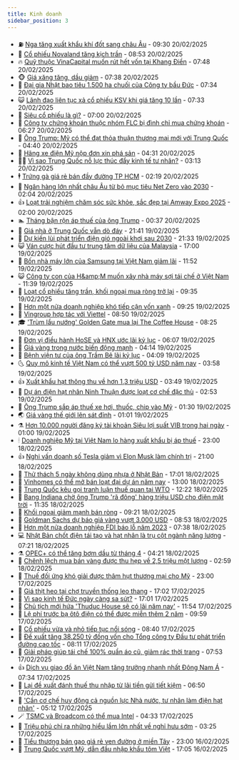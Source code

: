 ```yaml
---
title: Kinh doanh
sidebar_position: 3
---
```


<!-- vnexpress-kinh-doanh:START -->
- ⛽️ [Nga tăng xuất khẩu khí đốt sang châu Âu](https://vnexpress.net/nga-tang-xuat-khau-khi-dot-sang-chau-au-4851945.html) - 09:30 20/02/2025
- 🐲 [Cổ phiếu Novaland tăng kịch trần](https://vnexpress.net/chung-khoan-hom-nay-20-2-co-phieu-novaland-tang-kich-tran-4851980.html) - 08:53 20/02/2025
- 🔥 [Quỹ thuộc VinaCapital muốn rút hết vốn tại Khang Điền](https://vnexpress.net/quy-thuoc-vinacapital-muon-rut-het-von-tai-khang-dien-4851828.html) - 07:48 20/02/2025
- 🐵 [Giá xăng tăng, dầu giảm](https://vnexpress.net/gia-xang-tang-dau-giam-4851932.html) - 07:38 20/02/2025
- 🦅 [Đại gia Nhật bao tiêu 1.500 ha chuối của Công ty bầu Đức](https://vnexpress.net/dai-gia-nhat-bao-tieu-1-500-ha-chuoi-cua-cong-ty-bau-duc-4851841.html) - 07:34 20/02/2025
- 😺 [Lãnh đạo liên tục xả cổ phiếu KSV khi giá tăng 10 lần](https://vnexpress.net/lanh-dao-lien-tuc-xa-co-phieu-ksv-khi-gia-tang-10-lan-4851912.html) - 07:33 20/02/2025
- 🤩 [Siêu cổ phiếu là gì?](https://vnexpress.net/sieu-co-phieu-la-gi-4848511.html) - 07:00 20/02/2025
- 🌮 [Công ty chứng khoán thuộc nhóm FLC bị đình chỉ mua chứng khoán](https://vnexpress.net/cong-ty-chung-khoan-thuoc-nhom-flc-bi-dinh-chi-mua-chung-khoan-4851742.html) - 06:27 20/02/2025
- 🧰 [Ông Trump: Mỹ có thể đạt thỏa thuận thương mại mới với Trung Quốc](https://vnexpress.net/ong-trump-my-co-the-dat-thoa-thuan-thuong-mai-moi-voi-trung-quoc-4851826.html) - 04:40 20/02/2025
- 🤔 [Hãng xe điện Mỹ nộp đơn xin phá sản](https://vnexpress.net/hang-xe-dien-my-nop-don-xin-pha-san-4851752.html) - 04:31 20/02/2025
- 🧑‍💻 [Vì sao Trung Quốc nỗ lực thúc đẩy kinh tế tư nhân?](https://vnexpress.net/vi-sao-trung-quoc-no-luc-thuc-day-kinh-te-tu-nhan-4851373.html) - 03:13 20/02/2025
- 🕴 [Trứng gà giá rẻ bán đầy đường TP HCM](https://vnexpress.net/trung-ga-gia-re-ban-day-duong-tp-hcm-4851455.html) - 02:19 20/02/2025
- 🦩 [Ngân hàng lớn nhất châu Âu từ bỏ mục tiêu Net Zero vào 2030](https://vnexpress.net/ngan-hang-lon-nhat-chau-au-tu-bo-muc-tieu-net-zero-vao-2030-4851735.html) - 02:04 20/02/2025
- 👍 [Loạt trải nghiệm chăm sóc sức khỏe, sắc đẹp tại Amway Expo 2025](https://vnexpress.net/loat-trai-nghiem-cham-soc-suc-khoe-sac-dep-tai-amway-expo-2025-4851650.html) - 02:00 20/02/2025
- 🏊 [Tháng bận rộn áp thuế của ông Trump](https://vnexpress.net/thang-ban-ron-ap-thue-cua-ong-trump-4851258.html) - 00:37 20/02/2025
- 🤡 [Giá nhà ở Trung Quốc vẫn dò đáy](https://vnexpress.net/gia-nha-o-trung-quoc-van-do-day-4851579.html) - 21:41 19/02/2025
- 👀 [Dự kiến lùi phát triển điện gió ngoài khơi sau 2030](https://vnexpress.net/du-kien-lui-phat-trien-dien-gio-ngoai-khoi-sau-2030-4851664.html) - 21:33 19/02/2025
- 😺 [Ván cược hút đầu tư trung tâm dữ liệu của Malaysia](https://vnexpress.net/van-cuoc-hut-dau-tu-trung-tam-du-lieu-cua-malaysia-4851590.html) - 17:00 19/02/2025
- 🦣 [Bốn nhà máy lớn của Samsung tại Việt Nam giảm lãi](https://vnexpress.net/bon-nha-may-lon-cua-samsung-tai-viet-nam-giam-lai-4851595.html) - 11:52 19/02/2025
- 😺 [Công ty con của H&amp;amp;M muốn xây nhà máy sợi tái chế ở Việt Nam](https://vnexpress.net/cong-ty-con-cua-h-m-muon-xay-nha-may-soi-tai-che-o-viet-nam-4851594.html) - 11:39 19/02/2025
- 💼 [Loạt cổ phiếu tăng trần, khối ngoại mua ròng trở lại](https://vnexpress.net/chung-khoan-hom-nay-19-2-loat-co-phieu-tang-tran-khoi-ngoai-mua-rong-tro-lai-4851526.html) - 09:35 19/02/2025
- 🤗 [Hơn một nửa doanh nghiệp khó tiếp cận vốn xanh](https://vnexpress.net/hon-mot-nua-doanh-nghiep-kho-tiep-can-von-xanh-4851349.html) - 09:25 19/02/2025
- 👀 [Vingroup hợp tác với Viettel](https://vnexpress.net/vingroup-hop-tac-voi-viettel-4851465.html) - 08:50 19/02/2025
- 🎓 [&#39;Trùm lẩu nướng&#39; Golden Gate mua lại The Coffee House](https://vnexpress.net/trum-lau-nuong-golden-gate-mua-lai-the-coffee-house-4851494.html) - 08:25 19/02/2025
- 🗽 [Đơn vị điều hành HoSE và HNX ước lãi kỷ lục](https://vnexpress.net/don-vi-dieu-hanh-hose-va-hnx-uoc-lai-ky-luc-4851409.html) - 06:07 19/02/2025
- 🚀 [Giá vàng trong nước biến động mạnh](https://vnexpress.net/gia-vang-trong-nuoc-bien-dong-4851331.html) - 04:14 19/02/2025
- 🤗 [Bệnh viện tư của ông Trầm Bê lãi kỷ lục](https://vnexpress.net/benh-vien-tu-cua-ong-tram-be-lai-ky-luc-4851304.html) - 04:09 19/02/2025
- 🌜 [Quy mô kinh tế Việt Nam có thể vượt 500 tỷ USD năm nay](https://vnexpress.net/quy-mo-kinh-te-viet-nam-co-the-vuot-500-ty-usd-nam-nay-4851328.html) - 03:58 19/02/2025
- 👍 [Xuất khẩu hạt thông thu về hơn 1,3 triệu USD](https://vnexpress.net/xuat-khau-hat-thong-thu-ve-hon-1-3-trieu-usd-4851035.html) - 03:49 19/02/2025
- 🤖 [Dự án điện hạt nhân Ninh Thuận được loạt cơ chế đặc thù](https://vnexpress.net/du-an-dien-hat-nhan-ninh-thuan-duoc-loat-co-che-dac-thu-4851232.html) - 02:53 19/02/2025
- 🫣 [Ông Trump sắp áp thuế xe hơi, thuốc, chip vào Mỹ](https://vnexpress.net/ong-trump-sap-ap-thue-xe-hoi-thuoc-chip-vao-my-4851205.html) - 01:30 19/02/2025
- 🌏 [Giá vàng thế giới lên sát đỉnh](https://vnexpress.net/gia-vang-the-gioi-len-sat-dinh-4851196.html) - 01:01 19/02/2025
- ⚗️ [Hơn 10.000 người đăng ký tài khoản Siêu lợi suất VIB trong hai ngày](https://vnexpress.net/hon-10-000-nguoi-dang-ky-tai-khoan-sieu-loi-suat-vib-trong-hai-ngay-4851167.html) - 01:00 19/02/2025
- 🕯 [Doanh nghiệp Mỹ tại Việt Nam lo hàng xuất khẩu bị áp thuế](https://vnexpress.net/doanh-nghiep-my-tai-viet-nam-lo-hang-xuat-khau-bi-ap-thue-4851129.html) - 23:00 18/02/2025
- 👍 [Nghi vấn doanh số Tesla giảm vì Elon Musk làm chính trị](https://vnexpress.net/nghi-van-doanh-so-tesla-giam-vi-elon-musk-lam-chinh-tri-4851019.html) - 21:00 18/02/2025
- 🤠 [Thử thách 5 ngày không dùng nhựa ở Nhật Bản](https://vnexpress.net/thu-thach-5-ngay-khong-dung-nhua-o-nhat-ban-4850769.html) - 17:01 18/02/2025
- 🌊 [Vinhomes có thể mở bán loạt đại dự án năm nay](https://vnexpress.net/vinhomes-co-the-mo-ban-loat-dai-du-an-nam-nay-4850804.html) - 13:00 18/02/2025
- 🌈 [Trung Quốc kêu gọi tranh luận thuế quan tại WTO](https://vnexpress.net/trung-quoc-keu-goi-tranh-luan-thue-quan-tai-wto-4851123.html) - 12:22 18/02/2025
- 🥳 [Bang Indiana chờ ông Trump &#39;rã đông&#39; hàng triệu USD cho điện mặt trời](https://vnexpress.net/bang-indiana-cho-ong-trump-ra-dong-hang-trieu-usd-cho-dien-mat-troi-4851109.html) - 11:35 18/02/2025
- 🐻 [Khối ngoại giảm mạnh bán ròng](https://vnexpress.net/chung-khoan-hom-nay-18-2-luc-ban-rong-cua-khoi-ngoai-xuong-thap-nhat-hon-thang-4851058.html) - 09:21 18/02/2025
- 💫 [Goldman Sachs dự báo giá vàng vượt 3.000 USD](https://vnexpress.net/goldman-sachs-du-bao-gia-vang-vuot-3-000-usd-4850988.html) - 08:53 18/02/2025
- 🤩 [Hơn một nửa doanh nghiệp FDI báo lỗ năm 2023](https://vnexpress.net/hon-mot-nua-doanh-nghiep-fdi-bao-lo-nam-2023-4850949.html) - 07:38 18/02/2025
- 💻 [Nhật Bản chốt điện tái tạo và hạt nhân là trụ cột ngành năng lượng](https://vnexpress.net/nhat-ban-chot-dien-tai-tao-va-hat-nhan-la-tru-cot-nganh-nang-luong-4850926.html) - 07:21 18/02/2025
- ⚗️ [OPEC+ có thể tăng bơm dầu từ tháng 4](https://vnexpress.net/opec-co-the-tang-bom-dau-tu-thang-4-4850832.html) - 04:21 18/02/2025
- 🌈 [Chênh lệch mua bán vàng được thu hẹp về 2,5 triệu một lượng](https://vnexpress.net/chenh-lech-mua-ban-vang-duoc-thu-hep-ve-2-5-trieu-mot-luong-4850791.html) - 02:59 18/02/2025
- 🌝 [Thuế đối ứng khó giải được thâm hụt thương mại cho Mỹ](https://vnexpress.net/thue-doi-ung-kho-giai-duoc-tham-hut-thuong-mai-cho-my-4850511.html) - 23:00 17/02/2025
- 🥸 [Giá thịt heo tại chợ truyền thống leo thang](https://vnexpress.net/gia-thit-heo-tai-cho-truyen-thong-leo-thang-4850588.html) - 17:02 17/02/2025
- 🦆 [Vì sao kinh tế Đức ngày càng sa sút?](https://vnexpress.net/vi-sao-kinh-te-duc-ngay-cang-sa-sut-4850585.html) - 17:01 17/02/2025
- 🌋 [Chủ tịch mới hứa &#39;Thuduc House sẽ có lãi năm nay&#39;](https://vnexpress.net/chu-tich-moi-hua-thuduc-house-se-co-lai-nam-nay-4850662.html) - 11:54 17/02/2025
- 🦍 [Lệ phí trước bạ ôtô điện có thể được miễn thêm 2 năm](https://vnexpress.net/le-phi-truoc-ba-oto-dien-co-the-duoc-mien-them-2-nam-4850624.html) - 09:59 17/02/2025
- 🤔 [Cổ phiếu vừa và nhỏ tiếp tục nổi sóng](https://vnexpress.net/chung-khoan-hom-nay-17-2-co-phieu-vua-va-nho-tiep-tuc-noi-song-4850595.html) - 08:40 17/02/2025
- 🧰 [Đề xuất tăng 38.250 tỷ đồng vốn cho Tổng công ty Đầu tư phát triển đường cao tốc](https://vnexpress.net/de-xuat-tang-38-250-ty-dong-von-cho-tong-cong-ty-dau-tu-phat-trien-duong-cao-toc-4850553.html) - 08:11 17/02/2025
- 🌝 [Giải pháp giúp tái chế 100% quần áo cũ, giảm rác thời trang](https://vnexpress.net/giai-phap-giup-tai-che-100-quan-ao-cu-giam-rac-thoi-trang-4850329.html) - 07:53 17/02/2025
- 👍 [Dịch vụ giao đồ ăn Việt Nam tăng trưởng nhanh nhất Đông Nam Á](https://vnexpress.net/dich-vu-giao-do-an-viet-nam-tang-truong-nhanh-nhat-dong-nam-a-4850464.html) - 07:34 17/02/2025
- 🗽 [Lại đề xuất đánh thuế thu nhập từ lãi tiền gửi tiết kiệm](https://vnexpress.net/lai-de-xuat-danh-thue-thu-nhap-tu-lai-tien-gui-tiet-kiem-4850504.html) - 06:50 17/02/2025
- 🐎 [&#39;Cần cơ chế huy động cả nguồn lực Nhà nước, tư nhân làm điện hạt nhân&#39;](https://vnexpress.net/can-co-che-huy-dong-ca-nguon-luc-nha-nuoc-tu-nhan-lam-dien-hat-nhan-4850299.html) - 05:12 17/02/2025
- 🪄 [TSMC và Broadcom có thể mua Intel](https://vnexpress.net/tsmc-va-broadcom-co-the-mua-intel-4850341.html) - 04:33 17/02/2025
- 🎊 [Triệu phú chỉ ra những hiểu lầm lớn nhất về nghỉ hưu sớm](https://vnexpress.net/trieu-phu-chi-ra-nhung-hieu-lam-lon-nhat-ve-nghi-huu-som-4849890.html) - 03:25 17/02/2025
- 🗽 [Tiểu thương bán gạo giá rẻ ven đường ở miền Tây](https://vnexpress.net/tieu-thuong-ban-gao-gia-re-ven-duong-o-mien-tay-4850106.html) - 23:00 16/02/2025
- 🦩 [Trung Quốc vượt Mỹ, dẫn đầu nhập khẩu tôm Việt](https://vnexpress.net/trung-quoc-vuot-my-dan-dau-nhap-khau-tom-viet-4850142.html) - 17:05 16/02/2025<!-- vnexpress-kinh-doanh:END -->
